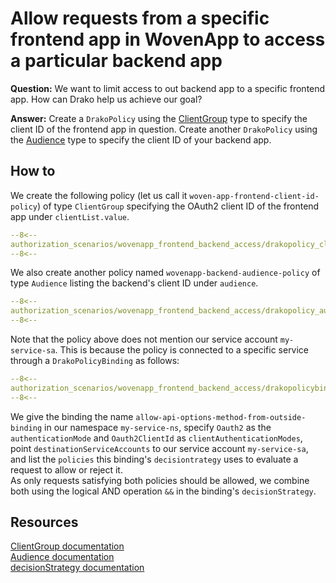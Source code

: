 # Allow requests from a specific frontend app in WovenApp to access a particular backend app

**Question:** We want to limit access to out backend app to a specific frontend app. How can Drako help us achieve our goal?

**Answer:** Create a `DrakoPolicy` using the [ClientGroup](../../../crd/DrakoPolicy/#clientgroup) type to specify the client ID of the frontend app in question.
Create another `DrakoPolicy` using the [Audience](../../../crd/DrakoPolicy/#audience) type to specify the client ID of your backend app.

## How to

We create the following policy (let us call it `woven-app-frontend-client-id-policy`) of type `ClientGroup` specifying the OAuth2 client ID of the frontend app under `clientList.value`.

```yaml
--8<--
authorization_scenarios/wovenapp_frontend_backend_access/drakopolicy_clientgroup.yaml
--8<--
```

We also create another policy named `wovenapp-backend-audience-policy` of type `Audience` listing the backend's client ID under `audience`.
```yaml
--8<--
authorization_scenarios/wovenapp_frontend_backend_access/drakopolicy_audience.yaml
--8<--
```

Note that the policy above does not mention our service account `my-service-sa`.
This is because the policy is connected to a specific service through a `DrakoPolicyBinding` as follows:

```yaml
--8<--
authorization_scenarios/wovenapp_frontend_backend_access/drakopolicybinding.yaml
--8<--
```

We give the binding the name `allow-api-options-method-from-outside-binding` in our namespace `my-service-ns`, specify `Oauth2` as the `authenticationMode` and `Oauth2ClientId` as `clientAuthenticationModes`,
point `destinationServiceAccounts` to our service account `my-service-sa`, and list the `policies` this binding's `decisiontrategy` uses to
evaluate a request to allow or reject it.  
As only requests satisfying both policies should be allowed, we combine both using the logical AND operation `&&` in the binding's `decisionStrategy`.

## Resources

[ClientGroup documentation](../../../crd/DrakoPolicy/#clientgroup)  
[Audience documentation](../../../crd/DrakoPolicy/#audience)  
[decisionStrategy documentation](../../../crd/DrakoPolicyBinding/#policies-and-decisionstrategy)
